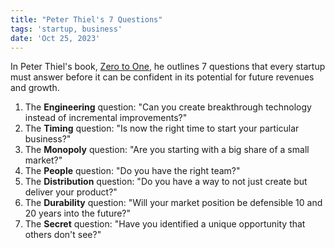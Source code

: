 ```yaml
---
title: "Peter Thiel's 7 Questions"
tags: 'startup, business'
date: 'Oct 25, 2023'
---
```


In Peter Thiel's book, [Zero to One](https://youexec.com/book-summaries/zero-to-one-by-peter-thiel-and-blake-masters), he outlines 7 questions that every startup must answer before it can be confident in its potential for future revenues and growth.

1. The **Engineering** question: "Can you create breakthrough technology instead of incremental improvements?"
2. The **Timing** question: "Is now the right time to start your particular business?"
3. The **Monopoly** question: "Are you starting with a big share of a small market?"
4. The **People** question: "Do you have the right team?"
5. The **Distribution** question: "Do you have a way to not just create but deliver your product?"
6. The **Durability** question: "Will your market position be defensible 10 and 20 years into the future?"
7. The **Secret** question: "Have you identified a unique opportunity that others don't see?"
